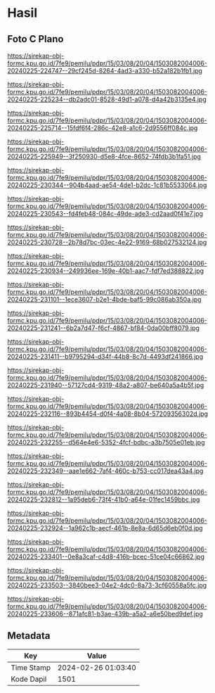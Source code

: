 # Hasil

## Foto C Plano

https://sirekap-obj-formc.kpu.go.id/7fe9/pemilu/pdpr/15/03/08/20/04/1503082004006-20240225-224747--29cf245d-8264-4ad3-a330-b52a182b1fb1.jpg

https://sirekap-obj-formc.kpu.go.id/7fe9/pemilu/pdpr/15/03/08/20/04/1503082004006-20240225-225234--db2adc01-8528-49d1-a078-d4a42b3135e4.jpg

https://sirekap-obj-formc.kpu.go.id/7fe9/pemilu/pdpr/15/03/08/20/04/1503082004006-20240225-225714--15fdf6f4-286c-42e8-a1c6-2d9556ff084c.jpg

https://sirekap-obj-formc.kpu.go.id/7fe9/pemilu/pdpr/15/03/08/20/04/1503082004006-20240225-225949--3f250930-d5e8-4fce-8652-74fdb3b1fa51.jpg

https://sirekap-obj-formc.kpu.go.id/7fe9/pemilu/pdpr/15/03/08/20/04/1503082004006-20240225-230344--904b4aad-ae54-4de1-b2dc-1c81b5533064.jpg

https://sirekap-obj-formc.kpu.go.id/7fe9/pemilu/pdpr/15/03/08/20/04/1503082004006-20240225-230543--fd4feb48-084c-49de-ade3-cd2aad0f41e7.jpg

https://sirekap-obj-formc.kpu.go.id/7fe9/pemilu/pdpr/15/03/08/20/04/1503082004006-20240225-230728--2b78d7bc-03ec-4e22-9169-68b027532124.jpg

https://sirekap-obj-formc.kpu.go.id/7fe9/pemilu/pdpr/15/03/08/20/04/1503082004006-20240225-230934--249936ee-169e-40b1-aac7-fdf7ed388822.jpg

https://sirekap-obj-formc.kpu.go.id/7fe9/pemilu/pdpr/15/03/08/20/04/1503082004006-20240225-231101--1ece3607-b2e1-4bde-baf5-99c086ab350a.jpg

https://sirekap-obj-formc.kpu.go.id/7fe9/pemilu/pdpr/15/03/08/20/04/1503082004006-20240225-231241--6b2a7d47-f6cf-4867-bf84-0da00bff8079.jpg

https://sirekap-obj-formc.kpu.go.id/7fe9/pemilu/pdpr/15/03/08/20/04/1503082004006-20240225-231411--b9795294-d34f-44b8-8c7d-4493df241866.jpg

https://sirekap-obj-formc.kpu.go.id/7fe9/pemilu/pdpr/15/03/08/20/04/1503082004006-20240225-231940--57127cd4-9319-48a2-a807-be640a5a4b5f.jpg

https://sirekap-obj-formc.kpu.go.id/7fe9/pemilu/pdpr/15/03/08/20/04/1503082004006-20240225-232116--893b4454-d0f4-4a08-8b04-57209356302d.jpg

https://sirekap-obj-formc.kpu.go.id/7fe9/pemilu/pdpr/15/03/08/20/04/1503082004006-20240225-232255--d564e4e6-5352-4fcf-bdbc-a3b7505e01eb.jpg

https://sirekap-obj-formc.kpu.go.id/7fe9/pemilu/pdpr/15/03/08/20/04/1503082004006-20240225-232349--aae1e662-7af4-460c-b753-cc017dea43a4.jpg

https://sirekap-obj-formc.kpu.go.id/7fe9/pemilu/pdpr/15/03/08/20/04/1503082004006-20240225-232812--1a95deb6-73f4-41b0-a64e-01fec1459bbc.jpg

https://sirekap-obj-formc.kpu.go.id/7fe9/pemilu/pdpr/15/03/08/20/04/1503082004006-20240225-232924--1a962c1b-aecf-461b-8e8a-6d65d6eb0f0d.jpg

https://sirekap-obj-formc.kpu.go.id/7fe9/pemilu/pdpr/15/03/08/20/04/1503082004006-20240225-233401--0e8a3caf-c4d8-416b-bcec-51ce04c66862.jpg

https://sirekap-obj-formc.kpu.go.id/7fe9/pemilu/pdpr/15/03/08/20/04/1503082004006-20240225-233503--3840bee3-04e2-4dc0-8a73-3cf60558a5fc.jpg

https://sirekap-obj-formc.kpu.go.id/7fe9/pemilu/pdpr/15/03/08/20/04/1503082004006-20240225-233606--871afc81-b3ae-439b-a5a2-a6e50bed9def.jpg


## Metadata

| Key        | Value               |
| ---------- | ------------------- |
| Time Stamp | 2024-02-26 01:03:40 |
| Kode Dapil | 1501                |



